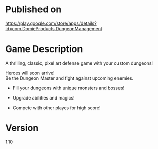 Published on
===
https://play.google.com/store/apps/details?id=com.DomieProducts.DungeonManagement
  
Game Description
===
A thrilling, classic, pixel art defense game with your custom dungeons!  
  
  
Heroes will soon arrive!  
Be the Dungeon Master and fight against upcoming enemies.

- Fill your dungeons with unique monsters and bosses!
  
- Upgrade abilities and magics!

- Compete with other playes for high score!

Version
===
1.10
